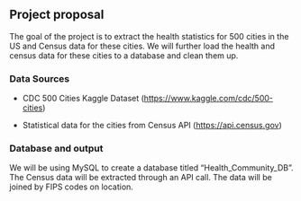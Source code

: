 ## Project proposal

The goal of the project is to extract the health statistics for 500 cities in the US and  Census data for these cities. We will further load the health and census data for these cities to a database and clean them up.

### Data Sources

- CDC 500 Cities Kaggle Dataset (https://www.kaggle.com/cdc/500-cities)

- Statistical data for the cities from Census API (https://api.census.gov)


### Database and output

We will be using MySQL to create a database titled “Health_Community_DB”. The Census data will be extracted through an API call. The data will be joined by FIPS codes on location.
